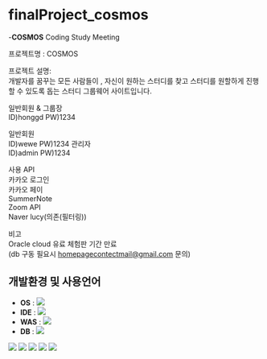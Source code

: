 # finalProject_cosmos

-**COSMOS** Coding Study Meeting

프로젝트명 : COSMOS

프로젝트 설명: <br>
개발자를 꿈꾸는 모든 사람들이 , 자신이 원하는 스터디를 찾고 스터디를 원할하게 진행할 수 있도록 돕는 스터디 그룹웨어 사이트입니다.

일반회원 & 그룹장 <br>
ID)honggd 
PW)1234

일반회원 <br>
ID)wewe 
PW)1234
관리자 <br>
ID)admin
PW)1234

사용 API<br>
카카오 로그인<br>
카카오 페이<br>
SummerNote<br>
Zoom API<br>
Naver lucy(의존(필터링))<br>

비고 <br>
Oracle cloud 유료 체험판 기간 만료<br>
(db 구동 필요시 homepagecontectmail@gmail.com 문의)











## 개발환경 및 사용언어
* **OS** : <img src ="https://img.shields.io/badge/Windows-blue?logo=Windows"/>
* **IDE** : <img src ="https://img.shields.io/badge/spring-white?logo=spring"/>
* **WAS** : <img src ="https://img.shields.io/badge/Apache%20Tomcat-blue?logo=Apache%20Tomcat"/>
* **DB** : <img src ="https://img.shields.io/badge/Oracle-red?logo=Oracle"/>
<img src ="https://img.shields.io/badge/Java-red?logo=Java"/>
<img src ="https://img.shields.io/badge/HTML5-black?logo=HTML5"/>
<img src ="https://img.shields.io/badge/CSS3-black?logo=CSS3"/>
<img src ="https://img.shields.io/badge/JavaScript-blue?logo=JavaScript"/>
<img src ="https://img.shields.io/badge/jQuery-blue?logo=jQuery"/>
